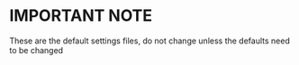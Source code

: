 # IMPORTANT NOTE

These are the default settings files, do not change unless the defaults need to be changed
